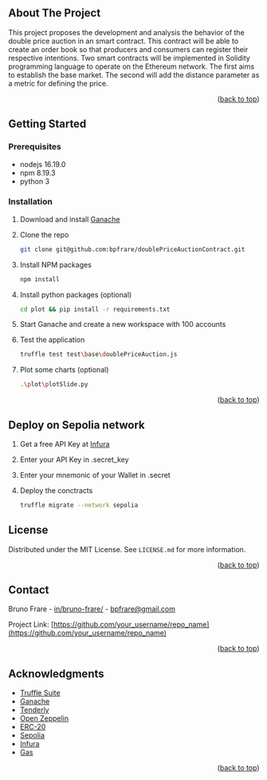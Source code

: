 <a name="readme-top"></a>

<!-- ABOUT THE PROJECT -->
## About The Project

This project proposes the development and analysis the behavior of the double price auction in an smart contract. This contract will be able to create an order book so that producers and consumers can register their respective intentions. Two smart contracts will be implemented in Solidity programming language to operate on the Ethereum network. The first aims to establish the base market. The second will add the distance parameter as a metric for defining the price.

<p align="right">(<a href="#readme-top">back to top</a>)</p>


<!-- GETTING STARTED -->
## Getting Started

### Prerequisites

* nodejs 16.19.0
* npm 8.19.3
* python 3

### Installation

1. Download and install [Ganache](https://trufflesuite.com/ganache/)
2. Clone the repo
   ```sh
   git clone git@github.com:bpfrare/doublePriceAuctionContract.git
   ```
3. Install NPM packages
   ```sh
   npm install
   ```

4. Install python packages (optional)
    ```sh
   cd plot && pip install -r requirements.txt
   ```

5. Start Ganache and create a new workspace with 100 accounts

6. Test the application
    ```sh
    truffle test test\base\doublePriceAuction.js
    ```

7. Plot some charts (optional)
    ```sh
    .\plot\plotSlide.py
    ```

<p align="right">(<a href="#readme-top">back to top</a>)</p>

## Deploy on Sepolia network

1. Get a free API Key at [Infura](https://www.infura.io/)

2. Enter your API Key in .secret_key

3. Enter your mnemonic of your Wallet in .secret

4. Deploy the conctracts
    ```sh
    truffle migrate --network sepolia
    ```

<!-- LICENSE -->
## License

Distributed under the MIT License. See `LICENSE.md` for more information.

<p align="right">(<a href="#readme-top">back to top</a>)</p>



<!-- CONTACT -->
## Contact

Bruno Frare - [in/bruno-frare/](https://www.linkedin.com/in/bruno-frare/) - bpfrare@gmail.com

Project Link: [https://github.com/your_username/repo_name](https://github.com/your_username/repo_name)

<p align="right">(<a href="#readme-top">back to top</a>)</p>



<!-- ACKNOWLEDGMENTS -->
## Acknowledgments

* [Truffle Suite](https://trufflesuite.com/truffle)
* [Ganache](https://trufflesuite.com/ganache/)
* [Tenderly](https://tenderly.co/)
* [Open Zeppelin](https://www.openzeppelin.com/)
* [ERC-20](https://ethereum.org/en/developers/docs/standards/tokens/erc-20/)
* [Sepolia](https://sepolia.etherscan.io/)
* [Infura](https://www.infura.io/)
* [Gas](https://ethereum.org/pt-br/developers/docs/gas/)



<p align="right">(<a href="#readme-top">back to top</a>)</p>
